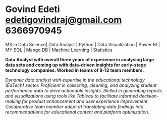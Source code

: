 # Govind Edeti edetigovindraj@gmail.com   6366970945
MS in Data Science| Data Analyst | Python | Data Visualization | Power BI | MY SQL | Mango DB | Machine Learning | Statistics

**Data Analyst with overall three years of experience in analysing large data sets and coming up with data-driven insights for early-stage technology companies. Worked in teams of 8-12 team members.**

*Dynamic data analyst with expertise in the educational technology (EdTech) sector. Proficient in collecting, cleaning, and analyzing student performance data to drive actionable insights. Skilled in generating reports and visualizations using tools like Tableau to facilitate informed decision-making for product enhancement and user experience improvement. Collaborative team member adept at translating data findings into recommendations for educational content and platform optimization.*

